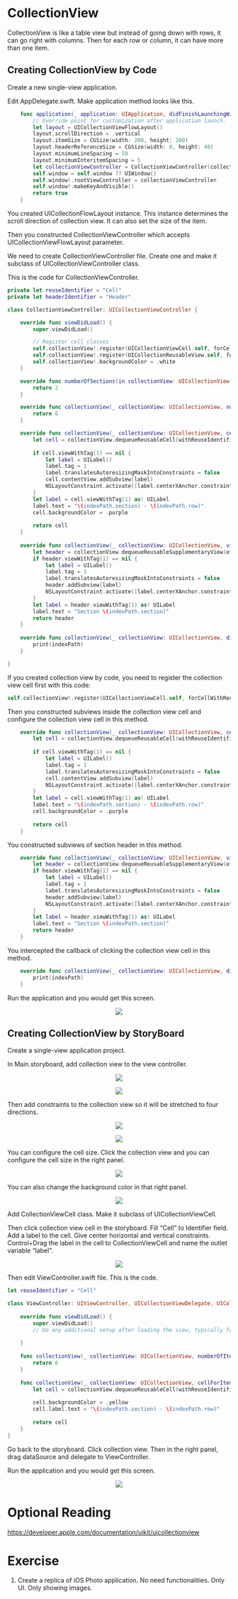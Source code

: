 # CollectionView

CollectionView is like a table view but instead of going down with rows, it can go right with columns. Then for each row or column, it can have more than one item.

## Creating CollectionView by Code

Create a new single-view application.

Edit AppDelegate.swift. Make application method looks like this.
```swift
    func application(_ application: UIApplication, didFinishLaunchingWithOptions launchOptions: [UIApplication.LaunchOptionsKey: Any]?) -> Bool {
        // Override point for customization after application launch.
        let layout = UICollectionViewFlowLayout()
        layout.scrollDirection = .vertical
        layout.itemSize = CGSize(width: 200, height: 200)
        layout.headerReferenceSize = CGSize(width: 0, height: 40)
        layout.minimumLineSpacing = 50
        layout.minimumInteritemSpacing = 5
        let collectionViewController = CollectionViewController(collectionViewLayout: layout)
        self.window = self.window ?? UIWindow()
        self.window!.rootViewController = collectionViewController
        self.window!.makeKeyAndVisible()
        return true
    }
```

You created UICollectionFlowLayout instance.  This instance determines the scroll direction of collection view. It can also set the size of the item.

Then you constructed CollectionViewController which accepts UICollectionViewFlowLayout parameter.

We need to create CollectionViewController file. Create one and make it subclass of UICollectionViewController class.

This is the code for CollectionViewController.
```swift
private let reuseIdentifier = "Cell"
private let headerIdentifier = "Header"

class CollectionViewController: UICollectionViewController {

    override func viewDidLoad() {
        super.viewDidLoad()

        // Register cell classes
        self.collectionView!.register(UICollectionViewCell.self, forCellWithReuseIdentifier: reuseIdentifier)
        self.collectionView!.register(UICollectionReusableView.self, forSupplementaryViewOfKind: UICollectionView.elementKindSectionHeader, withReuseIdentifier: headerIdentifier)
        self.collectionView!.backgroundColor = .white
    }

    override func numberOfSections(in collectionView: UICollectionView) -> Int {
        return 2
    }

    override func collectionView(_ collectionView: UICollectionView, numberOfItemsInSection section: Int) -> Int {
        return 6
    }

    override func collectionView(_ collectionView: UICollectionView, cellForItemAt indexPath: IndexPath) -> UICollectionViewCell {
        let cell = collectionView.dequeueReusableCell(withReuseIdentifier: reuseIdentifier, for: indexPath)
    
        if cell.viewWithTag(1) == nil {
            let label = UILabel()
            label.tag = 1
            label.translatesAutoresizingMaskIntoConstraints = false
            cell.contentView.addSubview(label)
            NSLayoutConstraint.activate([label.centerXAnchor.constraint(equalTo: cell.contentView.centerXAnchor), label.centerYAnchor.constraint(equalTo: cell.contentView.centerYAnchor)])
        }
        let label = cell.viewWithTag(1) as! UILabel
        label.text = "\(indexPath.section) - \(indexPath.row)"
        cell.backgroundColor = .purple
            
        return cell
    }
    
    override func collectionView(_ collectionView: UICollectionView, viewForSupplementaryElementOfKind kind: String, at indexPath: IndexPath) -> UICollectionReusableView {
        let header = collectionView.dequeueReusableSupplementaryView(ofKind: UICollectionView.elementKindSectionHeader, withReuseIdentifier: headerIdentifier, for: indexPath)
        if header.viewWithTag(1) == nil {
            let label = UILabel()
            label.tag = 1
            label.translatesAutoresizingMaskIntoConstraints = false
            header.addSubview(label)
            NSLayoutConstraint.activate([label.centerXAnchor.constraint(equalTo: header.centerXAnchor), label.centerYAnchor.constraint(equalTo: header.centerYAnchor)])
        }
        let label = header.viewWithTag(1) as! UILabel
        label.text = "Section \(indexPath.section)"
        return header
    }
    
    override func collectionView(_ collectionView: UICollectionView, didSelectItemAt indexPath: IndexPath) {
        print(indexPath)
    }

}
```

If you created collection view by code, you need to register the collection view cell first with this code:
```swift
self.collectionView!.register(UICollectionViewCell.self, forCellWithReuseIdentifier: reuseIdentifier)
```

Then you constructed subviews inside the collection view cell and configure the collection view cell  in this method.
```swift
    override func collectionView(_ collectionView: UICollectionView, cellForItemAt indexPath: IndexPath) -> UICollectionViewCell {
        let cell = collectionView.dequeueReusableCell(withReuseIdentifier: reuseIdentifier, for: indexPath)
    
        if cell.viewWithTag(1) == nil {
            let label = UILabel()
            label.tag = 1
            label.translatesAutoresizingMaskIntoConstraints = false
            cell.contentView.addSubview(label)
            NSLayoutConstraint.activate([label.centerXAnchor.constraint(equalTo: cell.contentView.centerXAnchor), label.centerYAnchor.constraint(equalTo: cell.contentView.centerYAnchor)])
        }
        let label = cell.viewWithTag(1) as! UILabel
        label.text = "\(indexPath.section) - \(indexPath.row)"
        cell.backgroundColor = .purple
            
        return cell
    }
```

You constructed subviews of section header in this method.
```swift
    override func collectionView(_ collectionView: UICollectionView, viewForSupplementaryElementOfKind kind: String, at indexPath: IndexPath) -> UICollectionReusableView {
        let header = collectionView.dequeueReusableSupplementaryView(ofKind: UICollectionView.elementKindSectionHeader, withReuseIdentifier: headerIdentifier, for: indexPath)
        if header.viewWithTag(1) == nil {
            let label = UILabel()
            label.tag = 1
            label.translatesAutoresizingMaskIntoConstraints = false
            header.addSubview(label)
            NSLayoutConstraint.activate([label.centerXAnchor.constraint(equalTo: header.centerXAnchor), label.centerYAnchor.constraint(equalTo: header.centerYAnchor)])
        }
        let label = header.viewWithTag(1) as! UILabel
        label.text = "Section \(indexPath.section)"
        return header
    }
```

You intercepted the callback of clicking the collection view cell in this method.
```swift
    override func collectionView(_ collectionView: UICollectionView, didSelectItemAt indexPath: IndexPath) {
        print(indexPath)
    }
```

Run the application and you would get this screen.
<p align="center">
<img src="../Assets/CollectionView1.png">
</p>

## Creating CollectionView by StoryBoard

Create a single-view application project.

In Main.storyboard, add collection view to the view controller.
<p align="center">
<img src="../Assets/CollectionView-StoryBoard1.png">
</p>

<p align="center">
<img src="../Assets/CollectionView-StoryBoard2.png">
</p>

Then add constraints to the collection view so it will be stretched to four directions.
<p align="center">
<img src="../Assets/CollectionView-StoryBoard3.png">
</p>

<p align="center">
<img src="../Assets/CollectionView-StoryBoard4.png">
</p>

You can configure the cell size. Click the collection view and you can configure the cell size in the right panel.
<p align="center">
<img src="../Assets/CollectionView-StoryBoard5.png">
</p>

You can also change the background color in that right panel.
<p align="center">
<img src="../Assets/CollectionView-StoryBoard6.png">
</p>

Add CollectionViewCell class. Make it subclass of UICollectionViewCell.

Then click collection view cell in the storyboard. Fill “Cell” to Identifier field. Add a label to the cell. Give center horizontal and vertical constraints. Control+Drag the label in the cell to CollectionViewCell and name the outlet variable “label”.
<p align="center">
<img src="../Assets/CollectionView-StoryBoard7.png">
</p>

Then edit ViewController.swift file. This is the code.
```swift
let reuseIdentifier = "Cell"

class ViewController: UIViewController, UICollectionViewDelegate, UICollectionViewDataSource {
    
    override func viewDidLoad() {
        super.viewDidLoad()
        // Do any additional setup after loading the view, typically from a nib.
        
    }
    
    func collectionView(_ collectionView: UICollectionView, numberOfItemsInSection section: Int) -> Int {
        return 6
    }
    
    func collectionView(_ collectionView: UICollectionView, cellForItemAt indexPath: IndexPath) -> UICollectionViewCell {
        let cell = collectionView.dequeueReusableCell(withReuseIdentifier: reuseIdentifier, for: indexPath) as! CollectionViewCell
        
        cell.backgroundColor = .yellow
        cell.label.text = "\(indexPath.section) - \(indexPath.row)"
        
        return cell
    }
}
```

Go back to the storyboard. Click collection view. Then in the right panel, drag dataSource and delegate to ViewController.

Run the application and you would get this screen.
<p align="center">
<img src="../Assets/CollectionView-StoryBoard8.png">
</p>

# Optional Reading

https://developer.apple.com/documentation/uikit/uicollectionview

# Exercise

1. Create a replica of iOS Photo application. No need functionalities. Only UI. Only showing images.